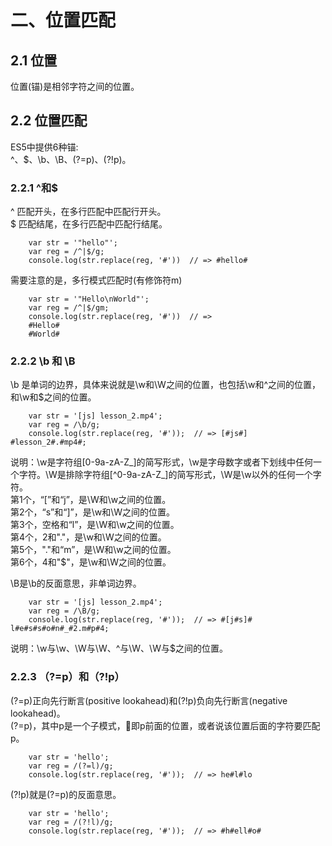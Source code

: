 # 二、位置匹配
## 2.1 位置
位置(锚)是相邻字符之间的位置。
## 2.2 位置匹配
ES5中提供6种锚:    
^、$、\b、\B、(?=p)、(?!p)。
### 2.2.1 ^和$
^ 匹配开头，在多行匹配中匹配行开头。    
$ 匹配结尾，在多行匹配中匹配行结尾。    
```
    var str = '"hello"';
    var reg = /^|$/g;
    console.log(str.replace(reg, '#'))  // => #hello#
```
需要注意的是，多行模式匹配时(有修饰符m)
```
    var str = '"Hello\nWorld"';
    var reg = /^|$/gm;
    console.log(str.replace(reg, '#'))  // => 
    #Hello#
    #World#
```
### 2.2.2 \b 和 \B
\b 是单词的边界，具体来说就是\w和\W之间的位置，也包括\w和^之间的位置，和\w和$之间的位置。
```
    var str = '[js] lesson_2.mp4';
    var reg = /\b/g;
    console.log(str.replace(reg, '#'));  // => [#js#] #lesson_2#.#mp4#;
```
说明：\w是字符组[0-9a-zA-Z_]的简写形式，\w是字母数字或者下划线中任何一个字符。\W是排除字符组[^0-9a-zA-Z_]的简写形式，\W是\w以外的任何一个字符。    
第1个，“[”和“j”，是\W和\w之间的位置。    
第2个，“s”和“]”，是\w和\W之间的位置。    
第3个，空格和“l”，是\W和\w之间的位置。    
第4个，2和"."，是\w和\W之间的位置。    
第5个，"."和“m”，是\W和\w之间的位置。    
第6个，4和"$"，是\w和\W之间的位置。    

\B是\b的反面意思，非单词边界。
```
    var str = '[js] lesson_2.mp4';
    var reg = /\B/g;
    console.log(str.replace(reg, '#'));  // => #[j#s]# l#e#s#s#o#n#_#2.m#p#4;
```
说明：\w与\w、\W与\W、^与\W、\W与$之间的位置。
### 2.2.3 （?=p）和（?!p）
(?=p)正向先行断言(positive lookahead)和(?!p)负向先行断言(negative lookahead)。    
(?=p)，其中p是一个子模式，即p前面的位置，或者说该位置后面的字符要匹配p。    
```
    var str = 'hello';
    var reg = /(?=l)/g;
    console.log(str.replace(reg, '#'));  // => he#l#lo
```
(?!p)就是(?=p)的反面意思。
```
    var str = 'hello';
    var reg = /(?!l)/g;
    console.log(str.replace(reg, '#'));  // => #h#ell#o#
```
